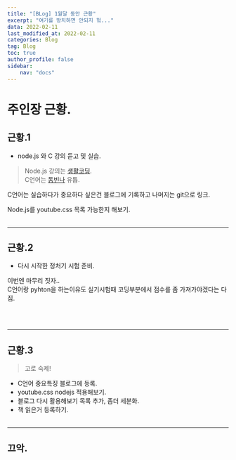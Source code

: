 ```yaml
---
title: "[BLog] 1월달 동안 근황"
excerpt: "여기를 방치하면 안되지 헠..."
data: 2022-02-11
last_modified_at: 2022-02-11
categories: Blog
tag: Blog
toc: true
author_profile: false
sidebar:
    nav: "docs"
---
```


# 주인장 근황.

## 근황.1

-   node.js 와 C 강의 듣고 및 실습.

> Node.js 강의는 [생활코딩](https://www.inflearn.com/course/web2-node-js/dashboard). <br/>
> C언어는 [동빈나](https://www.youtube.com/watch?v=dh4hdtZ00EU&list=PLRx0vPvlEmdDNHeulKC6JM25MmZVS_3nT) 유튭. <br/>

C언어는 실습하다가 중요하다 싶은건 블로그에 기록하고 나머지는 git으로 링크.

Node.js를 youtube.css 목록 가능한지 해보기.
<br><br/>

---

## 근황.2

-   다시 시작한 정처기 시험 준비.

이번엔 마무리 짓자..<br/>
C언어랑 pyhton을 하는이유도 실기시험때 코딩부분에서 점수를 좀 가져가야겠다는 다짐.

<br><br/>

---

## 근황.3

> 고로 숙제!

-   C언어 중요특징 블로그에 등록.
-   youtube.css nodejs 적용해보기.
-   블로그 다시 활용해보기
    목록 추가, 좀더 세분화.
-   책 읽은거 등록하기.
    <br><br/>

---

## 끄악.
